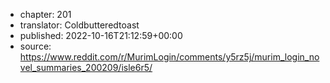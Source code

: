 - chapter: 201
- translator: Coldbutteredtoast
- published: 2022-10-16T21:12:59+00:00
- source: https://www.reddit.com/r/MurimLogin/comments/y5rz5j/murim_login_novel_summaries_200209/isle6r5/
